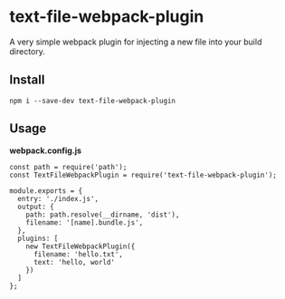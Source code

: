 # text-file-webpack-plugin

A very simple webpack plugin for injecting a new file into your build directory. 

## Install

    npm i --save-dev text-file-webpack-plugin

## Usage

**webpack.config.js**

    const path = require('path');
    const TextFileWebpackPlugin = require('text-file-webpack-plugin');

    module.exports = {
      entry: './index.js',
      output: {
        path: path.resolve(__dirname, 'dist'),
        filename: '[name].bundle.js',
      },
      plugins: [
        new TextFileWebpackPlugin({
          filename: 'hello.txt',
          text: 'hello, world'
        })
      ]
    };
